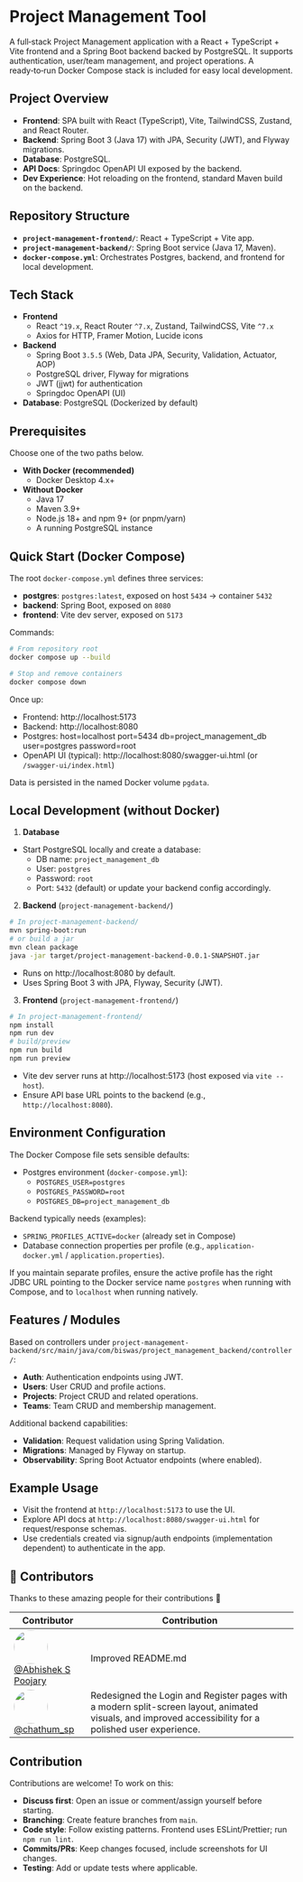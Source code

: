# Project Management Tool

A full‑stack Project Management application with a React + TypeScript + Vite frontend and a Spring Boot backend backed by PostgreSQL. It supports authentication, user/team management, and project operations. A ready‑to‑run Docker Compose stack is included for easy local development.

## Project Overview

- **Frontend**: SPA built with React (TypeScript), Vite, TailwindCSS, Zustand, and React Router.
- **Backend**: Spring Boot 3 (Java 17) with JPA, Security (JWT), and Flyway migrations.
- **Database**: PostgreSQL.
- **API Docs**: Springdoc OpenAPI UI exposed by the backend.
- **Dev Experience**: Hot reloading on the frontend, standard Maven build on the backend.

## Repository Structure

- **`project-management-frontend/`**: React + TypeScript + Vite app.
- **`project-management-backend/`**: Spring Boot service (Java 17, Maven).
- **`docker-compose.yml`**: Orchestrates Postgres, backend, and frontend for local development.

## Tech Stack

- **Frontend**
  - React `^19.x`, React Router `^7.x`, Zustand, TailwindCSS, Vite `^7.x`
  - Axios for HTTP, Framer Motion, Lucide icons
- **Backend**
  - Spring Boot `3.5.5` (Web, Data JPA, Security, Validation, Actuator, AOP)
  - PostgreSQL driver, Flyway for migrations
  - JWT (jjwt) for authentication
  - Springdoc OpenAPI (UI)
- **Database**: PostgreSQL (Dockerized by default)

## Prerequisites

Choose one of the two paths below.

- **With Docker (recommended)**
  - Docker Desktop 4.x+
- **Without Docker**
  - Java 17
  - Maven 3.9+
  - Node.js 18+ and npm 9+ (or pnpm/yarn)
  - A running PostgreSQL instance

## Quick Start (Docker Compose)

The root `docker-compose.yml` defines three services:

- **postgres**: `postgres:latest`, exposed on host `5434` → container `5432`
- **backend**: Spring Boot, exposed on `8080`
- **frontend**: Vite dev server, exposed on `5173`

Commands:

```bash
# From repository root
docker compose up --build

# Stop and remove containers
docker compose down
```

Once up:

- Frontend: http://localhost:5173
- Backend: http://localhost:8080
- Postgres: host=localhost port=5434 db=project_management_db user=postgres password=root
- OpenAPI UI (typical): http://localhost:8080/swagger-ui.html (or `/swagger-ui/index.html`)

Data is persisted in the named Docker volume `pgdata`.

## Local Development (without Docker)

1. **Database**

- Start PostgreSQL locally and create a database:
  - DB name: `project_management_db`
  - User: `postgres`
  - Password: `root`
  - Port: `5432` (default) or update your backend config accordingly.

2. **Backend** (`project-management-backend/`)

```bash
# In project-management-backend/
mvn spring-boot:run
# or build a jar
mvn clean package
java -jar target/project-management-backend-0.0.1-SNAPSHOT.jar
```

- Runs on http://localhost:8080 by default.
- Uses Spring Boot 3 with JPA, Flyway, Security (JWT).

3. **Frontend** (`project-management-frontend/`)

```bash
# In project-management-frontend/
npm install
npm run dev
# build/preview
npm run build
npm run preview
```

- Vite dev server runs at http://localhost:5173 (host exposed via `vite --host`).
- Ensure API base URL points to the backend (e.g., `http://localhost:8080`).

## Environment Configuration

The Docker Compose file sets sensible defaults:

- Postgres environment (`docker-compose.yml`):
  - `POSTGRES_USER=postgres`
  - `POSTGRES_PASSWORD=root`
  - `POSTGRES_DB=project_management_db`

Backend typically needs (examples):

- `SPRING_PROFILES_ACTIVE=docker` (already set in Compose)
- Database connection properties per profile (e.g., `application-docker.yml` / `application.properties`).

If you maintain separate profiles, ensure the active profile has the right JDBC URL pointing to the Docker service name `postgres` when running with Compose, and to `localhost` when running natively.

## Features / Modules

Based on controllers under `project-management-backend/src/main/java/com/biswas/project_management_backend/controller/`:

- **Auth**: Authentication endpoints using JWT.
- **Users**: User CRUD and profile actions.
- **Projects**: Project CRUD and related operations.
- **Teams**: Team CRUD and membership management.

Additional backend capabilities:

- **Validation**: Request validation using Spring Validation.
- **Migrations**: Managed by Flyway on startup.
- **Observability**: Spring Boot Actuator endpoints (where enabled).

## Example Usage

- Visit the frontend at `http://localhost:5173` to use the UI.
- Explore API docs at `http://localhost:8080/swagger-ui.html` for request/response schemas.
- Use credentials created via signup/auth endpoints (implementation dependent) to authenticate in the app.

## 👥 Contributors

Thanks to these amazing people for their contributions 💪

| Contributor | Contribution |
|-------------|---------------|
| <a href="https://github.com/AbhishekPoojary"><img src="https://avatars.githubusercontent.com/AbhishekPoojary" width="60" height="60" style="border-radius:50%" /></a><br>[@Abhishek S Poojary](https://github.com/AbhishekPoojary) | Improved README.md |
| <a href="https://github.com/chathumsp02"><img src="https://avatars.githubusercontent.com/chathumsp02" width="60" height="60" style="border-radius:50%" /></a><br>[@chathum_sp](https://github.com/chathumsp02) | Redesigned the Login and Register pages with a modern split-screen layout, animated visuals, and improved accessibility for a polished user experience. |


## Contribution

Contributions are welcome! To work on this:

- **Discuss first**: Open an issue or comment/assign yourself before starting.
- **Branching**: Create feature branches from `main`.
- **Code style**: Follow existing patterns. Frontend uses ESLint/Prettier; run `npm run lint`.
- **Commits/PRs**: Keep changes focused, include screenshots for UI changes.
- **Testing**: Add or update tests where applicable.
